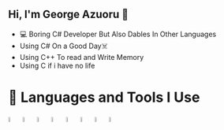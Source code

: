 ## Hi, I'm George Azuoru 👋

- 💻 Boring C# Developer But Also Dables In Other Languages 
- Using C# On a Good Day☠️
- Using C++ To read and Write Memory
- Using C if i have no life 

# 🤖 Languages and Tools I Use
<img src="https://github.com/user-attachments/assets/cb53586d-46e3-4f8f-be15-65ea0d448fd6" width=5% height=5%>
<img src="https://github.com/user-attachments/assets/6afce56b-e091-4ca8-a25b-994472f9aa08" width=5% height=5%>
<img src="https://github.com/user-attachments/assets/a9ea57d3-9f4b-4d20-b45a-52aa9becb528" width=5% height=5%>
<img src="https://github.com/user-attachments/assets/c86c0ade-399d-4ac4-8868-0b6e87d15fe1" width=5% height=5%>
<img src="https://github.com/user-attachments/assets/ca48f2b3-48af-4524-b03c-ed6c52bf66fe" width=5% height=5%>
<img src="https://github.com/user-attachments/assets/d968840a-2846-48d6-b60d-25f7204d3715" width=5% height=5%>
<img src="https://github.com/user-attachments/assets/f7fe0890-7f06-43dd-8b49-3392e281951d" width=5% height=5%>
<img src="https://github.com/user-attachments/assets/27d3f9ec-45c1-48a4-b6fe-fc785e1923a4" width=5% height=5%>



